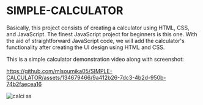 # SIMPLE-CALCULATOR
Basically, this project consists of creating a calculator using HTML, CSS, and JavaScript. The finest JavaScript project for beginners is this one. With the aid of straightforward JavaScript code, we will add the calculator's functionality after creating the UI design using HTML and CSS.

This is a simple calculator demonstration video along with screenshot:

https://github.com/mlsoumika05/SIMPLE-CALCULATOR/assets/134679466/9a412b26-7dc3-4b2d-950b-74b2faecea16

![calci ss](https://github.com/mlsoumika05/SIMPLE-CALCULATOR/assets/134679466/54a40bb3-b31a-4d8f-8f53-af1f6936ed57)
